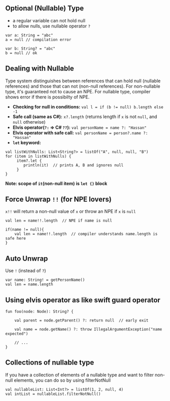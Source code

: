 ## Optional (Nullable) Type
* a regular variable can not hold null
* to allow nulls, use nullable operator `?`
```
var a: String = "abc"
a = null // compilation error

var b: String? = "abc"
b = null // ok
```

## Dealing with Nullable
Type system distinguishes between references that can hold null (nullable references) and those that can not (non-null references). For non-nullable type, it's guaranteed not to cause an NPE. 
For nullable type, compiler shows error if there is possibilty of NPE.
* **Checking for null in conditions:** `val l = if (b != null) b.length else -1`
* **Safe call (same as C#):** `x?.length` (returns length if `x` is not `null`, and `null` otherwise)
* **Elvis operator(`?:` => C# `??`):** `val personName = name ?: "Hassan"`
* **Elvis operator with safe call:** `val personName = person?.name ?: "Hassan"`
* **`let` keyword:**
```
val listWithNulls: List<String?> = listOf("A", null, null, "B")
for (item in listWithNulls) {
     item?.let { 
        println(it)  // prints A, B and ignores null
     } 
}
```
**Note: scope of `it`(non-null item) is `let {}` block**

## Force Unwrap `!!` (for NPE lovers)
`x!!` will return a non-null value of `x` or throw an NPE if `x` is `null`
```
val len = name!!.length  // NPE if name is null

if(name != null){
    val len = name!!.length  // compiler understands name.length is safe here
}
```

## Auto Unwrap
Use `!` (instead of `?`)
```
var name: String! = getPersonName()
val len = name.length
```

## Using elvis operator as like swift guard operator
```
fun foo(node: Node): String? {

    val parent = node.getParent() ?: return null  // early exit
    
    val name = node.getName() ?: throw IllegalArgumentException("name expected")
    
    // ...
}
```

## Collections of nullable type
If you have a collection of elements of a nullable type and want to filter non-null elements, you can do so by using filterNotNull
```
val nullableList: List<Int?> = listOf(1, 2, null, 4)
val intList = nullableList.filterNotNull()
```

